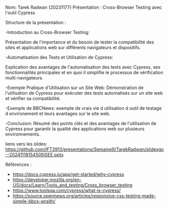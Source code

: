 
Nom: Tarek Radwan (20231177)
Présentation : Cross-Browser Testing avec l'outil Cypress

Structure de la présentation :

-Introduction au Cross-Browser Testing:

Présentation de l'importance et du besoin de tester la compatibilité des sites et applications web sur différents navigateurs et dispositifs.

-Automatisation des Tests et Utilisation de Cypress:

Explication des avantages de l'automatisation des tests avec Cypress, ses fonctionnalités principales et en quoi il simplifie le processus de vérification multi-navigateurs.

-Exemple Pratique d'Utilisation sur un Site Web:
Démonstration de l'utilisation de Cypress pour exécuter des tests automatisés sur un site web et vérifier sa compatibilité.

-Exemple de BBCNews:
exemple de vrais vie d utilisation d outil de testage d environement et leurs avantages sur le site web.

-Conclusion:
Résumé des points clés et des avantages de l'utilisation de Cypress pour garantir la qualité des applications web sur plusieurs environnements.

liens vers les slides:
https://github.com/IFT3913/presentations/Semaine9/TarekRadwan/slidesgo--20241118154505ISEE.pptx


Références :

- https://docs.cypress.io/app/get-started/why-cypress
- https://developer.mozilla.org/en-US/docs/Learn/Tools_and_testing/Cross_browser_testing
- https://www.toolsqa.com/cypress/what-is-cypress/
- https://source.opennews.org/articles/responsive-css-testing-made-simple-bbcs-wraith/
